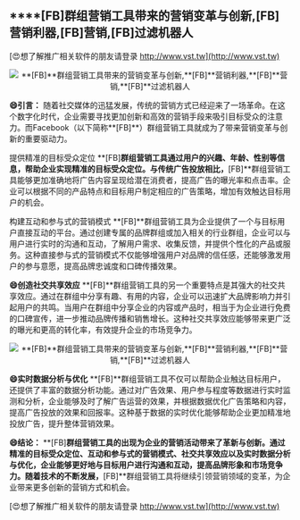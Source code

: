 ## ****[FB]**群组营销工具带来的营销变革与创新,**[FB]**营销利器,**[FB]**营销,**[FB]**过滤机器人**

[😍想了解推广相关软件的朋友请登录 http://www.vst.tw](http://www.vst.tw)

 <center><img src="https://vst.tw/MP4/tuiguang/png/0.png" alt="**[FB]**群组营销工具带来的营销变革与创新,**[FB]**营销利器,**[FB]**营销,**[FB]**过滤机器人"></center>

**😄引言：**
随着社交媒体的迅猛发展，传统的营销方式已经迎来了一场革命。在这个数字化时代，企业需要寻找更加创新和高效的营销手段来吸引目标受众的注意力。而Facebook（以下简称**[FB]**）群组营销工具就成为了带来营销变革与创新的重要驱动力。

提供精准的目标受众定位
**[FB]**群组营销工具通过用户的兴趣、年龄、性别等信息，帮助企业实现精准的目标受众定位。与传统广告投放相比，**[FB]**群组营销工具能够更加准确地将广告内容呈现给潜在消费者，提高广告的曝光率和点击率。企业可以根据不同的产品特点和目标用户制定相应的广告策略，增加有效触达目标用户的机会。

构建互动和参与式的营销模式
**[FB]**群组营销工具为企业提供了一个与目标用户直接互动的平台。通过创建专属的品牌群组或加入相关的行业群组，企业可以与用户进行实时的沟通和互动，了解用户需求、收集反馈，并提供个性化的产品或服务。这种直接参与式的营销模式不仅能够增强用户对品牌的信任感，还能够激发用户的参与意愿，提高品牌忠诚度和口碑传播效果。

**😄创造社交共享效应**
**[FB]**群组营销工具的另一个重要特点是其强大的社交共享效应。通过在群组中分享有趣、有用的内容，企业可以迅速扩大品牌影响力并引起用户的共鸣。当用户在群组中分享企业的内容或产品时，相当于为企业进行免费的口碑宣传，进一步推动品牌传播和销售增长。这种社交共享效应能够带来更广泛的曝光和更高的转化率，有效提升企业的市场竞争力。

 <center><img src="https://vst.tw/MP4/tuiguang/png/0.png" alt="**[FB]**群组营销工具带来的营销变革与创新,**[FB]**营销利器,**[FB]**营销,**[FB]**过滤机器人"></center>

**😄实时数据分析与优化**
**[FB]**群组营销工具不仅可以帮助企业触达目标用户，还提供了丰富的数据分析功能。通过对广告效果、用户参与程度等数据进行实时监测和分析，企业能够及时了解广告运营的效果，并根据数据优化广告策略和内容，提高广告投放的效果和回报率。这种基于数据的实时优化能够帮助企业更加精准地投放广告，提升整体营销效果。

**😄结论：**
**[FB]**群组营销工具的出现为企业的营销活动带来了革新与创新。通过精准的目标受众定位、互动和参与式的营销模式、社交共享效应以及实时数据分析与优化，企业能够更好地与目标用户进行沟通和互动，提高品牌形象和市场竞争力。随着技术的不断发展，**[FB]**群组营销工具将继续引领营销领域的变革，为企业带来更多创新的营销方式和机会。

[😍想了解推广相关软件的朋友请登录 http://www.vst.tw](http://www.vst.tw)



